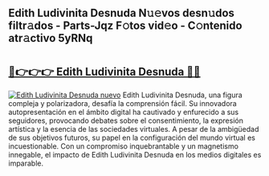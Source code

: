 ## Edith Ludivinita Desnuda N𝚞𝚎vos desn𝚞dos filtr𝚊dos - Parts-Jqz F𝚘tos vid𝚎o - C𝚘ntenido atr𝚊ctivo 5yRNq

# <h2><a href="http://mbapyb.tromn.icu/?c=Edith+Ludivinita+Desnuda">🔗👉👉👉 Edith Ludivinita Desnuda 🔗🔗</a></h2>

[![Edith Ludivinita Desnuda nuevo](https://i.imgur.com/pEAQMta.gif)](http://mbapyb.tromn.icu/?c=Edith+Ludivinita+Desnuda)
Edith Ludivinita Desnuda, una figura compleja y polarizadora, desafía la comprensión fácil. Su innovadora autopresentación en el ámbito digital ha cautivado y enfurecido a sus seguidores, provocando debates sobre el consentimiento, la expresión artística y la esencia de las sociedades virtuales. A pesar de la ambigüedad de sus objetivos futuros, su papel en la configuración del mundo virtual es incuestionable. Con un compromiso inquebrantable y un magnetismo innegable, el impacto de Edith Ludivinita Desnuda en los medios digitales es imparable.

